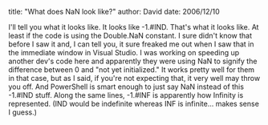 
title: "What does NaN look like?"
author: David
date: 2006/12/10

I'll tell you what it looks like. 
It looks like -1.#IND. 
That's what it looks like. At least if the code is using the Double.NaN constant. I sure didn't know that before I saw it and, I can tell you, it sure freaked me out when I saw that in the immediate window in Visual Studio. I was working on speeding up another dev's code here and apparently they were using NaN to signify the difference between 0 and "not yet initialized." It works pretty well for them in that case, but as I said, if you're not expecting that, it very well may throw you off. 
And PowerShell is smart enough to just say NaN instead of this -1.#IND stuff. 
Along the same lines, -1.#INF is apparently how Infinity is represented. 
(IND would be indefinite whereas INF is infinite... makes sense I guess.)

